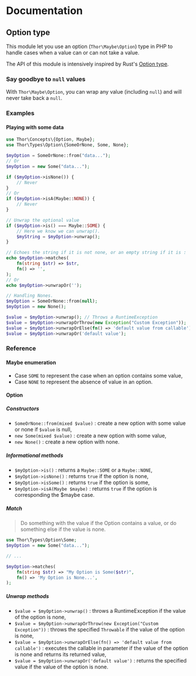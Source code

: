 # Documentation

## Option type
This module let you use an option (`Thor\Maybe\Option`) type in PHP to handle cases when a value can or can not take a value.

The API of this module is intensively inspired by Rust's [Option type](https://doc.rust-lang.org/std/option/).

### Say goodbye to `null` values

With `Thor\Maybe\Option`, you can wrap any value (including `null`) and will never take back a `null`.

### Examples

#### Playing with some data

```php
use Thor\Concepts\{Option, Maybe};
use Thor\Types\Option\{SomeOrNone, Some, None};

$myOption = SomeOrNone::from("data...");
// Or
$myOption = new Some("data...");

if ($myOption->isNone()) {
    // Never
}
// Or
if ($myOption->isA(Maybe::NONE)) {
    // Never
}

// Unwrap the optional value
if ($myOption->is() === Maybe::SOME) {
    // Here we know we can unwrap().
    $myString = $myOption->unwrap();
}

// Echoes the string if it is not none, or an empty string if it is :
echo $myOption->matches(
    fn(string $str) => $str,
    fn() => '',
);
// Or
echo $myOption->unwrapOr('');

// Handling Nones.
$myOption = SomeOrNone::from(null);
$myOption = new None();

$value = $myOption->unwrap(); // Throws a RuntimeException
$value = $myOption->unwrapOrThrow(new Exception("Custom Exception"));
$value = $myOption->unwrapOrElse(fn() => 'default value from callable');
$value = $myOption->unwrapOr('default value');
```

### Reference

#### Maybe enumeration

- Case `SOME` to represent the case when an option contains some value,
- Case `NONE` to represent the absence of value in an option.

#### Option

##### Constructors

- `SomeOrNone::from(mixed $value)` : create a new option with some value or none if `$value` is null,
- `new Some(mixed $value)` : create a new option with some value,
- `new None()` : create a new option with none.

##### Informational methods

- `$myOption->is()` : returns a `Maybe::SOME` or a `Maybe::NONE`,
- `$myOption->isNone()` : returns `true` if the option is none,
- `$myOption->isSome()` : returns `true` if the option is some,
- `$myOption->isA(Maybe $maybe)` : returns `true` if the option is corresponding the $maybe case.

##### Match

> Do something with the value if the Option contains a value,
> or do something else if the value is none.

```php
use Thor\Types\Option\Some;
$myOption = new Some("data...");

// ...

$myOption->matches(
    fn(string $str) => "My Option is Some($str)",
    fn() => 'My Option is None...',
);
```

##### Unwrap methods

- `$value = $myOption->unwrap()` : throws a RuntimeException if the value of the option is none,
- `$value = $myOption->unwrapOrThrow(new Exception("Custom Exception"))` : throws the specified `Throwable` if the value of the option is none,
- `$value = $myOption->unwrapOrElse(fn() => 'default value from callable')` : executes the callable in parameter if the value of the option is none and returns its returned value,
- `$value = $myOption->unwrapOr('default value')` : returns the specified value if the value of the option is none.
